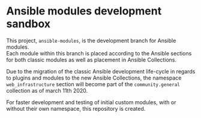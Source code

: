 # Ansible modules development sandbox

This project, `ansible-modules`, is the development branch for Ansible modules.  
Each module within this branch is placed according to the Ansible sections for both classic modules as well as placement in Ansible Collections.

Due to the migration of the classic Ansible development life-cycle in regards to plugins and modules to the new Ansible Collections, the namespace `web_infrastructure` section will become part of the `community.general` collection as of march 11th 2020.

For faster development and testing of initial custom modules, with or without their own namespace, this repository is created.